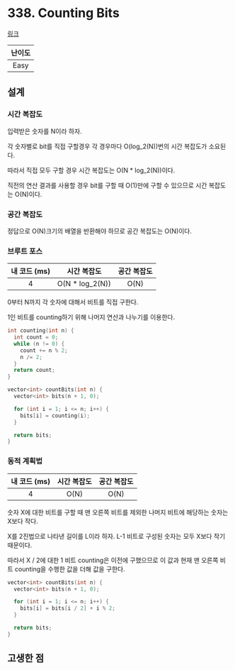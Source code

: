 # 338. Counting Bits

[링크](https://leetcode.com/problems/counting-bits/)

| 난이도 |
| :----: |
|  Easy  |

## 설계

### 시간 복잡도

입력받은 숫자를 N이라 하자.

각 숫자별로 bit를 직접 구할경우 각 경우마다 O(log_2(N))번의 시간 복잡도가 소요된다.

따라서 직접 모두 구할 경우 시간 복잡도는 O(N \* log_2(N))이다.

직전의 연산 결과를 사용할 경우 bit를 구할 때 O(1)만에 구할 수 있으므로 시간 복잡도는 O(N)이다.

### 공간 복잡도

정답으로 O(N)크기의 배열을 반환해야 하므로 공간 복잡도는 O(N)이다.

### 브루트 포스

| 내 코드 (ms) |   시간 복잡도    | 공간 복잡도 |
| :----------: | :--------------: | :---------: |
|      4       | O(N \* log_2(N)) |    O(N)     |

0부터 N까지 각 숫자에 대해서 비트를 직접 구한다.

1인 비트를 counting하기 위해 나머지 연산과 나누기를 이용한다.

```cpp
int counting(int n) {
  int count = 0;
  while (n != 0) {
    count += n % 2;
    n /= 2;
  }
  return count;
}

vector<int> countBits(int n) {
  vector<int> bits(n + 1, 0);

  for (int i = 1; i <= n; i++) {
    bits[i] = counting(i);
  }

  return bits;
}
```

### 동적 계획법

| 내 코드 (ms) | 시간 복잡도 | 공간 복잡도 |
| :----------: | :---------: | :---------: |
|      4       |    O(N)     |    O(N)     |

숫자 X에 대한 비트를 구할 때 맨 오른쪽 비트를 제외한 나머지 비트에 해당하는 숫자는 X보다 작다.

X를 2진법으로 나타낸 길이를 L이라 하자. L-1 비트로 구성된 숫자는 모두 X보다 작기 때문이다.

따라서 X / 2에 대한 1 비트 counting은 이전에 구했으므로 이 값과 현재 맨 오른쪽 비트 counting을 수행한 값을 더해 값을 구한다.

```cpp
vector<int> countBits(int n) {
  vector<int> bits(n + 1, 0);

  for (int i = 1; i <= n; i++) {
    bits[i] = bits[i / 2] + i % 2;
  }

  return bits;
}
```

## 고생한 점
